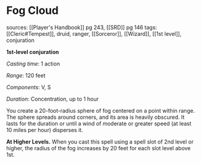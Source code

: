 # Fog Cloud
sources: [[Player's Handbook]] pg 243, [[SRD]] pg 146
tags: [[Cleric#Tempest]], druid, ranger, [[Sorceror]], [[Wizard]], [[1st level]], conjuration

**1st-level conjuration**

*Casting time*: 1 action

*Range*: 120 feet

*Components*: V, S

*Duration*: Concentration, up to 1 hour

You create a 20-foot-radius sphere of fog centered on a point within range. The sphere spreads around corners, and its area is heavily obscured. It lasts for the duration or until a wind of moderate or greater speed (at least 10 miles per hour) disperses it.

**At Higher Levels.** When you cast this spell using a spell slot of 2nd level or higher, the radius of the fog increases by 20 feet for each slot level above 1st.
